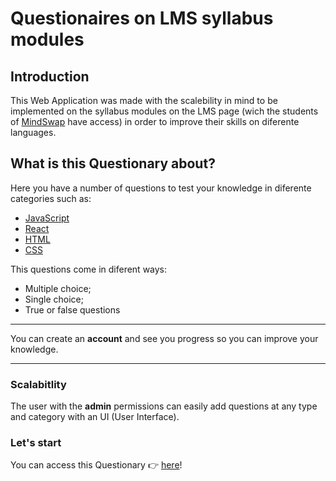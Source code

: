# Questionaires on LMS syllabus modules

## Introduction
This Web Application was made with the scalebility in mind to be implemented on the syllabus modules on the LMS page (wich the students of [MindSwap](https://mindswap.academy/) have access) in order to improve their skills on diferente languages.


## What is this Questionary about?
Here you have a number of questions to test your knowledge in diferente categories such as:

- [JavaScript](https://www.javascript.com/)
- [React](https://reactjs.org/)
- [HTML](https://html.spec.whatwg.org/)
- [CSS](https://www.w3.org/TR/CSS/#css)

This questions come in diferent ways:
- Multiple choice;
- Single choice;
- True or false questions

---

You can create an **account** and see you progress so you can improve your knowledge.

---

### Scalabitlity
The user with the **admin** permissions can easily add questions at any type and category with an UI (User Interface).


### Let's start

You can access this Questionary 👉 [here](link)!